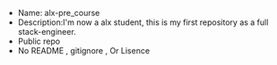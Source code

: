 - Name: alx-pre_course
- Description:I'm now a alx student, this is my first repository as a full stack-engineer.
- Public repo
- No README , gitignore , Or Lisence
